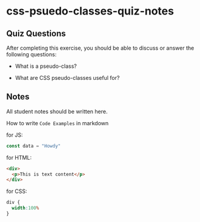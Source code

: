# css-psuedo-classes-quiz-notes

## Quiz Questions

After completing this exercise, you should be able to discuss or answer the following questions:

- What is a pseudo-class?

- What are CSS pseudo-classes useful for?


## Notes

All student notes should be written here.


How to write `Code Examples` in markdown

for JS:
```javascript
const data = "Howdy"
```

for HTML:
```html
<div>
  <p>This is text content</p>
</div>
```

for CSS:
```css
div {
  width:100%
}
```
